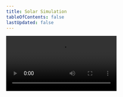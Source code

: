 ```yaml
---
title: Solar Simulation
tableOfContents: false
lastUpdated: false
---
```


<video controls>
  <source src="/tutorials/Solar Simulation.mp4" type="video/mp4" />
</video>
